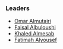 ### Leaders 

* [Omar Almutairi](mailto:omar.almutairi@owasp.org)
* [Faisal Albuloushi](mailto:faisal.albuloushi@owasp.org)
* [Khaled Almesab](mailto:khaled.almesab@owasp.org)
* [Fatimah Alyousef](mailto:fatimah.alyousef@owasp.org)
